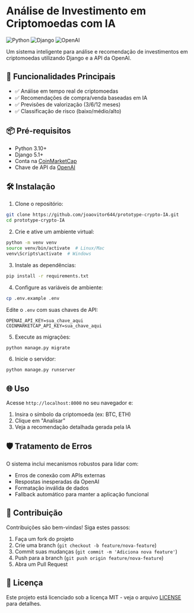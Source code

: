 # Análise de Investimento em Criptomoedas com IA

![Python](https://img.shields.io/badge/Python-3.8+-blue.svg)
![Django](https://img.shields.io/badge/Django-4.2-green.svg)
![OpenAI](https://img.shields.io/badge/OpenAI-API-brightgreen.svg)

Um sistema inteligente para análise e recomendação de investimentos em criptomoedas utilizando Django e a API da OpenAI.

## 🚀 Funcionalidades Principais

- ✅ Análise em tempo real de criptomoedas
- ✅ Recomendações de compra/venda baseadas em IA
- ✅ Previsões de valorização (3/6/12 meses)
- ✅ Classificação de risco (baixo/médio/alto)


## 📦 Pré-requisitos

- Python 3.10+
- Django 5.1+
- Conta na [CoinMarketCap](https://coinmarketcap.com/api/)
- Chave de API da [OpenAI](https://platform.openai.com/)

## 🛠️ Instalação

1. Clone o repositório:
```bash
git clone https://github.com/joaovitor644/prototype-crypto-IA.git
cd prototype-crypto-IA
```

2. Crie e ative um ambiente virtual:
```bash
python -m venv venv
source venv/bin/activate  # Linux/Mac
venv\Scripts\activate  # Windows
```

3. Instale as dependências:
```bash
pip install -r requirements.txt
```

4. Configure as variáveis de ambiente:
```bash
cp .env.example .env
```
Edite o `.env` com suas chaves de API:
```
OPENAI_API_KEY=sua_chave_aqui
COINMARKETCAP_API_KEY=sua_chave_aqui
```

5. Execute as migrações:
```bash
python manage.py migrate
```

6. Inicie o servidor:
```bash
python manage.py runserver
```

## 🌐 Uso

Acesse `http://localhost:8000` no seu navegador e:

1. Insira o símbolo da criptomoeda (ex: BTC, ETH)
2. Clique em "Analisar"
3. Veja a recomendação detalhada gerada pela IA

## 🛡️ Tratamento de Erros

O sistema inclui mecanismos robustos para lidar com:
- Erros de conexão com APIs externas
- Respostas inesperadas da OpenAI
- Formatação inválida de dados
- Fallback automático para manter a aplicação funcional

## 🤝 Contribuição

Contribuições são bem-vindas! Siga estes passos:

1. Faça um fork do projeto
2. Crie uma branch (`git checkout -b feature/nova-feature`)
3. Commit suas mudanças (`git commit -m 'Adiciona nova feature'`)
4. Push para a branch (`git push origin feature/nova-feature`)
5. Abra um Pull Request

## 📄 Licença

Este projeto está licenciado sob a licença MIT - veja o arquivo [LICENSE](LICENSE) para detalhes.

